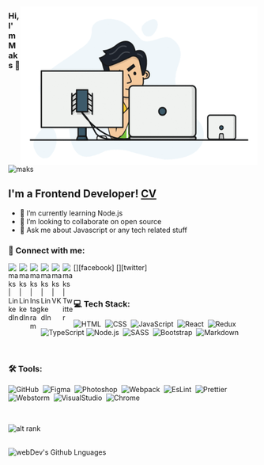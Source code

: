 <!--  -->
<img align="right" alt="GIF" src="https://github.com/NadezhdinM/NadezhdinM/blob/main/expert-developers.gif" 
 width="480" height="320" />
### Hi, I'm Maks 👋

 <p align="left"> <img src="https://komarev.com/ghpvc/?username=NadezhdinM&label=Views&color=blue&style=plastic" alt="maks" /> </p> 

## I'm a Frontend Developer! [CV](https://NadezhdinM.github.io//)

- 🌱 I’m currently learning Node.js
- 👯 I’m looking to collaborate on open source
- 💬 Ask me about Javascript or any tech related stuff

### 🤝 Connect with me:

[<img align="left" alt="maks | LinkedIn" width="22px" src="https://cdn.jsdelivr.net/npm/simple-icons@v3/icons/linkedin.svg" />][linkedin]
[<img align="left" alt="maks | LinkedIn" width="22px" src="https://cdn.jsdelivr.net/npm/simple-icons@v3/icons/telegram.svg" />][telegram]
[<img align="left" alt="maks | Instagram" width="22px" src="https://cdn.jsdelivr.net/npm/simple-icons@v3/icons/instagram.svg" />][instagram]
[<img align="left" alt="maks | LinkedIn" width="22px" src="https://cdn.jsdelivr.net/npm/simple-icons@v3/icons/facebook.svg" />][facebook]
[<img align="left" alt="maks | VK" width="22px" src="https://cdn.jsdelivr.net/npm/simple-icons@v3/icons/vk.svg" />][vk]
[<img align="left" alt="maks | Twitter" width="22px" src="https://cdn.jsdelivr.net/npm/simple-icons@v3/icons/twitter.svg" />][twitter]&nbsp;

<br/>

### 💻 Tech Stack:

![HTML](https://img.shields.io/badge/-HTML-333333?style=flat&logo=HTML5&logoColor=E34F26)&nbsp;
![CSS](https://img.shields.io/badge/-CSS-333333?style=flat&logo=CSS3&logoColor=1572B6)&nbsp;
![JavaScript](https://img.shields.io/badge/-JavaScript-333333?style=flat&logo=javascript)&nbsp;
![React](https://img.shields.io/badge/-React-333333?style=flat&logo=react)&nbsp;
![Redux](https://img.shields.io/badge/-Redux-333333?style=flat&logo=redux)&nbsp;
![TypeScript](https://img.shields.io/badge/-TypeScript-333333?style=flat&logo=TypeScript&logoColor=007ACC)
![Node.js](https://img.shields.io/badge/-Node.js-333333?style=flat&logo=node.js)&nbsp;
![SASS](https://img.shields.io/badge/-SASS/SCSS-333333?style=flat&logo=SASS)&nbsp;
![Bootstrap](https://img.shields.io/badge/-Bootstrap-333333?style=flat&logo=bootstrap&logoColor=563D7C)&nbsp;
![Markdown](https://img.shields.io/badge/-Markdown-333333?style=flat&logo=markdown)&nbsp;
<!---![StyledComponetns](https://img.shields.io/badge/-StyledComponetns-333333?style=flat&logo=StyledComponetns)&nbsp;
![GraphQL](https://img.shields.io/badge/-GraphQL-333333?style=flat&logo=graphql&logoColor=E10098)&nbsp;
![Jest](https://img.shields.io/badge/-Jest-333333?style=flat&logo=Jest&logoColor=C21325)&nbsp;-->

<br />

### 🛠 Tools:

<!-- ![Scrum](https://img.shields.io/badge/-Agile-333333?style=flat&logo=agile)&nbsp; -->
![GitHub](https://img.shields.io/badge/-GitHub-333333?style=flat&logo=github)&nbsp;
![Figma](https://img.shields.io/badge/-Figma-333333?style=flat&logo=figma)&nbsp;
![Photoshop](https://img.shields.io/badge/-Photoshop-333333?style=flat&logo=adobe-photoshop)&nbsp;
![Webpack](https://img.shields.io/badge/-Webpack-333333?style=flat&logo=webpack)&nbsp;
![EsLint](https://img.shields.io/badge/-EsLint-333333?style=flat&logo=eslint)&nbsp;
![Prettier](https://img.shields.io/badge/-Prettier-333333?style=flat&logo=prettier)&nbsp;
![Webstorm](https://img.shields.io/badge/-Webstorm-333333?style=flat&logo=webstorm&logoColor=ligthblue)&nbsp;
![VisualStudio](https://img.shields.io/badge/-VisualStudio-333333?style=flat&logo=visualStudio&logoColor=ligthblue)&nbsp;
![Chrome](https://img.shields.io/badge/-Chrome-333333?style=flat&logo=google-chrome&logoColor=#C7C4B9)&nbsp;

<br />

![alt rank](https://www.codewars.com/users/NadezhdinM/badges/small) 

<br/>

<!-- <img height="160em" align="left" alt="webDev's Github Stats" src="https://github-readme-stats.codestackr.vercel.app/api?username=NadezhdinM&theme=radical&show_icons=true" /> -->
<img height="160em" align="left" alt="webDev's Github Lnguages" src="https://github-readme-stats-eight-theta.vercel.app/api/top-langs/?username=NadezhdinM&theme=radical&layout=compact" />

[telegram]: https://t.me/MaksimEfi
[instagram]: https://www.instagram.com/m_nadezhdin
[linkedin]: https://www.linkedin.com/in//
[vk]: https://vk.com/maxnadezhdin



